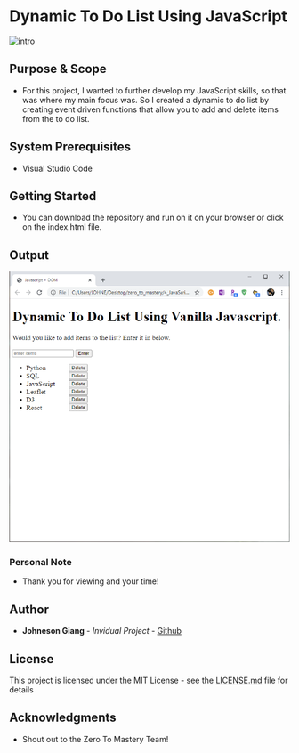 # Dynamic To Do List Using JavaScript

![intro](./images/into.png)


## Purpose & Scope

* For this project, I wanted to further develop my JavaScript skills, so that was where my main focus was. So I created a dynamic to do list by creating event driven functions that allow you to add and delete items from the to do list.


## System Prerequisites
- Visual Studio Code


## Getting Started

* You can download the repository and run on it on your browser or click on the index.html file.

## Output

![output](./images/output.png)


### Personal Note
* Thank you for viewing and your time!

## Author

* **Johneson Giang** - *Invidual Project* - [Github](https://github.com/jhustles)

## License

This project is licensed under the MIT License - see the [LICENSE.md](LICENSE.md) file for details

## Acknowledgments
* Shout out to the Zero To Mastery Team! 